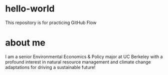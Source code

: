 # hello-world
This repository is for practicing GitHub Flow

# about me
I am a senior Environmental Economics & Policy major at UC Berkeley with a profound interest in natural resource management and climate change adaptations for driving a sustainable future!
